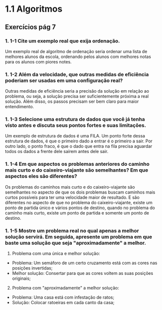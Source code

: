 # 1.1 Algoritmos

## Exercícios pág 7

### 1. 1-1 Cite um exemplo real que exija ordenação.

Um exemplo real de algoritmo de ordenação seria ordenar uma lista de melhores alunos da escola,
ordenando pelos alunos com melhores notas para os alunos com piores notes.

### 1. 1-2 Além da velocidade, que outras medidas de eficiência poderiam ser usadas em uma configuração real?

Outras medidas de eficiência seria a precisão da solução em relação ao problema, ou seja,
a solução precisa ser suficientemente próxima a real solução.
Além disso, os passos precisam ser bem claro para maior entendimento.

### 1. 1-3 Selecione uma estrutura de dados que você já tenha visto antes e discuta seus pontos fortes e suas limitações.

Um exemplo de estrutura de dados é uma FILA.
Um ponto forte dessa estrutura de dados, é que o primeiro dado a entrar é o primeiro a sair.
Por outro lado, o ponto fraco, é que o dado que entra na fila precisa aguardar todos os dados a frente dele saírem antes dele sair.

### 1. 1-4 Em que aspectos os problemas anteriores do caminho mais curto e do caixeiro-viajante são semelhantes? Em que aspectos eles são diferentes?

Os problemas do caminhos mais curto e do caixeiro-viajante são semelhantes no aspecto de que
os dois problemas buscam caminhos mais curtos possíveis para ter uma velocidade maior de resultado.
E são diferentes no aspecto de que no problema do caixeiro-viajante, existe um ponto de partida único e vários pontos de destino,
quando no problema do caminho mais curto, existe um ponto de partida e somente um ponto de destino.

### 1. 1-5 Mostre um problema real no qual apenas a melhor solução servirá. Em seguida, apresente um problema em que baste uma solução que seja "aproximadamente" a melhor.

1. Problema com uma única e melhor solução:

- Problema: Um semáforo de um certo cruzamento está com as cores nas posições invertidas;
- Melhor solução: Consertar para que as cores voltem as suas posições originais;

2. Problema com "aproximadamente" a melhor solução:

- Problema: Uma casa está com infestação de ratos;
- Solução: Colocar ratoeiras em cada canto da casa;

